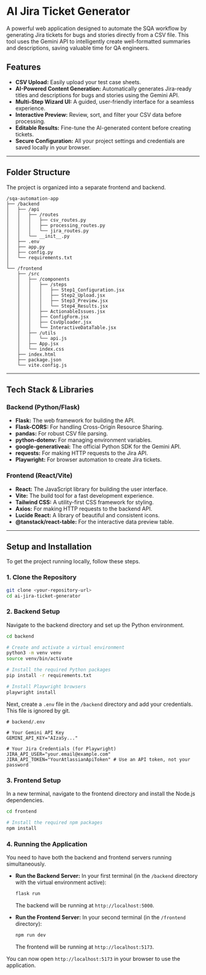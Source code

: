 # AI Jira Ticket Generator

A powerful web application designed to automate the SQA workflow by generating Jira tickets for bugs and stories directly from a CSV file. This tool uses the Gemini API to intelligently create well-formatted summaries and descriptions, saving valuable time for QA engineers.

## Features

- **CSV Upload:** Easily upload your test case sheets.
- **AI-Powered Content Generation:** Automatically generates Jira-ready titles and descriptions for bugs and stories using the Gemini API.
- **Multi-Step Wizard UI:** A guided, user-friendly interface for a seamless experience.
- **Interactive Preview:** Review, sort, and filter your CSV data before processing.
- **Editable Results:** Fine-tune the AI-generated content before creating tickets.
- **Secure Configuration:** All your project settings and credentials are saved locally in your browser.

---

## Folder Structure

The project is organized into a separate frontend and backend.

```
/sqa-automation-app
├── /backend
│   ├── /api
│   │   ├── /routes
│   │   │   ├── csv_routes.py
│   │   │   ├── processing_routes.py
│   │   │   └── jira_routes.py
│   │   └── __init__.py
│   ├── .env
│   ├── app.py
│   ├── config.py
│   └── requirements.txt
│
└── /frontend
    ├── /src
    │   ├── /components
    │   │   ├── /steps
    │   │   │   ├── Step1_Configuration.jsx
    │   │   │   ├── Step2_Upload.jsx
    │   │   │   ├── Step3_Preview.jsx
    │   │   │   └── Step4_Results.jsx
    │   │   ├── ActionableIssues.jsx
    │   │   ├── ConfigForm.jsx
    │   │   ├── CsvUploader.jsx
    │   │   └── InteractiveDataTable.jsx
    │   ├── /utils
    │   │   └── api.js
    │   ├── App.jsx
    │   └── index.css
    ├── index.html
    ├── package.json
    └── vite.config.js
```

---

## Tech Stack & Libraries

### Backend (Python/Flask)

- **Flask:** The web framework for building the API.
- **Flask-CORS:** For handling Cross-Origin Resource Sharing.
- **pandas:** For robust CSV file parsing.
- **python-dotenv:** For managing environment variables.
- **google-generativeai:** The official Python SDK for the Gemini API.
- **requests:** For making HTTP requests to the Jira API.
- **Playwright:** For browser automation to create Jira tickets.

### Frontend (React/Vite)

- **React:** The JavaScript library for building the user interface.
- **Vite:** The build tool for a fast development experience.
- **Tailwind CSS:** A utility-first CSS framework for styling.
- **Axios:** For making HTTP requests to the backend API.
- **Lucide React:** A library of beautiful and consistent icons.
- **@tanstack/react-table:** For the interactive data preview table.

---

## Setup and Installation

To get the project running locally, follow these steps.

### 1. Clone the Repository

```bash
git clone <your-repository-url>
cd ai-jira-ticket-generator
```

### 2. Backend Setup

Navigate to the backend directory and set up the Python environment.

```bash
cd backend

# Create and activate a virtual environment
python3 -m venv venv
source venv/bin/activate

# Install the required Python packages
pip install -r requirements.txt

# Install Playwright browsers
playwright install
```

Next, create a `.env` file in the `/backend` directory and add your credentials. This file is ignored by git.

```env
# backend/.env

# Your Gemini API Key
GEMINI_API_KEY="AIzaSy..."

# Your Jira Credentials (for Playwright)
JIRA_API_USER="your.email@example.com"
JIRA_API_TOKEN="YourAtlassianApiToken" # Use an API token, not your password
```

### 3. Frontend Setup

In a new terminal, navigate to the frontend directory and install the Node.js dependencies.

```bash
cd frontend

# Install the required npm packages
npm install
```

### 4. Running the Application

You need to have both the backend and frontend servers running simultaneously.

- **Run the Backend Server:**
  In your first terminal (in the `/backend` directory with the virtual environment active):
  ```bash
  flask run
  ```
  The backend will be running at `http://localhost:5000`.

- **Run the Frontend Server:**
  In your second terminal (in the `/frontend` directory):
  ```bash
  npm run dev
  ```
  The frontend will be running at `http://localhost:5173`.

You can now open `http://localhost:5173` in your browser to use the application.

